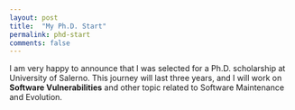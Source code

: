 ```yaml
---
layout: post
title:  "My Ph.D. Start"
permalink: phd-start
comments: false
---
```


I am very happy to announce that I was selected for a Ph.D. scholarship at University of Salerno.
This journey will last three years, and I will work on **Software Vulnerabilities** and other topic related to Software Maintenance and Evolution.
